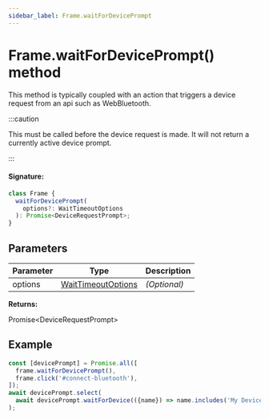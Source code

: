 ```yaml
---
sidebar_label: Frame.waitForDevicePrompt
---
```


# Frame.waitForDevicePrompt() method

This method is typically coupled with an action that triggers a device request from an api such as WebBluetooth.

:::caution

This must be called before the device request is made. It will not return a currently active device prompt.

:::

#### Signature:

```typescript
class Frame {
  waitForDevicePrompt(
    options?: WaitTimeoutOptions
  ): Promise<DeviceRequestPrompt>;
}
```

## Parameters

| Parameter | Type                                                    | Description       |
| --------- | ------------------------------------------------------- | ----------------- |
| options   | [WaitTimeoutOptions](./puppeteer.waittimeoutoptions.md) | <i>(Optional)</i> |

**Returns:**

Promise&lt;DeviceRequestPrompt&gt;

## Example

```ts
const [devicePrompt] = Promise.all([
  frame.waitForDevicePrompt(),
  frame.click('#connect-bluetooth'),
]);
await devicePrompt.select(
  await devicePrompt.waitForDevice(({name}) => name.includes('My Device'))
);
```
